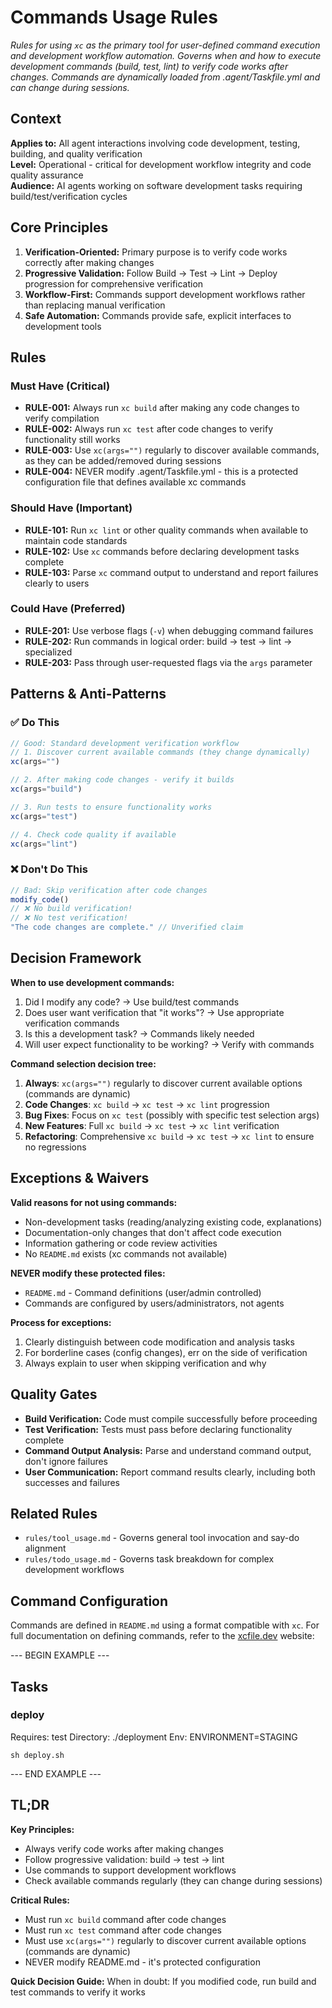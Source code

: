 # Commands Usage Rules

*Rules for using `xc` as the primary tool for user-defined command execution and development workflow automation. Governs when and how to execute development commands (build, test, lint) to verify code works after changes. Commands are dynamically loaded from .agent/Taskfile.yml and can change during sessions.*

## Context

**Applies to:** All agent interactions involving code development, testing, building, and quality verification  
**Level:** Operational - critical for development workflow integrity and code quality assurance  
**Audience:** AI agents working on software development tasks requiring build/test/verification cycles

## Core Principles

1. **Verification-Oriented:** Primary purpose is to verify code works correctly after making changes
2. **Progressive Validation:** Follow Build → Test → Lint → Deploy progression for comprehensive verification
3. **Workflow-First:** Commands support development workflows rather than replacing manual verification
4. **Safe Automation:** Commands provide safe, explicit interfaces to development tools

## Rules

### Must Have (Critical)

- **RULE-001:** Always run `xc build` after making any code changes to verify compilation
- **RULE-002:** Always run `xc test` after code changes to verify functionality still works
- **RULE-003:** Use `xc(args="")` regularly to discover available commands, as they can be added/removed during sessions
- **RULE-004:** NEVER modify .agent/Taskfile.yml - this is a protected configuration file that defines available xc commands

### Should Have (Important)

- **RULE-101:** Run `xc lint` or other quality commands when available to maintain code standards
- **RULE-102:** Use `xc` commands before declaring development tasks complete
- **RULE-103:** Parse `xc` command output to understand and report failures clearly to users

### Could Have (Preferred)

- **RULE-201:** Use verbose flags (`-v`) when debugging command failures
- **RULE-202:** Run commands in logical order: build → test → lint → specialized
- **RULE-203:** Pass through user-requested flags via the `args` parameter

## Patterns & Anti-Patterns

### ✅ Do This

```javascript
// Good: Standard development verification workflow
// 1. Discover current available commands (they change dynamically)
xc(args="")

// 2. After making code changes - verify it builds  
xc(args="build")

// 3. Run tests to ensure functionality works
xc(args="test")

// 4. Check code quality if available
xc(args="lint")
```

### ❌ Don't Do This

```javascript
// Bad: Skip verification after code changes
modify_code()
// ❌ No build verification!
// ❌ No test verification!
"The code changes are complete." // Unverified claim
```

## Decision Framework

**When to use development commands:**
1. Did I modify any code? → Use build/test commands
2. Does user want verification that "it works"? → Use appropriate verification commands  
3. Is this a development task? → Commands likely needed
4. Will user expect functionality to be working? → Verify with commands

**Command selection decision tree:**
1. **Always**: `xc(args="")` regularly to discover current available options (commands are dynamic)
2. **Code Changes**: `xc build` → `xc test` → `xc lint` progression
3. **Bug Fixes**: Focus on `xc test` (possibly with specific test selection args)
4. **New Features**: Full `xc build` → `xc test` → `xc lint` verification
5. **Refactoring**: Comprehensive `xc build` → `xc test` → `xc lint` to ensure no regressions

## Exceptions & Waivers

**Valid reasons for not using commands:**
- Non-development tasks (reading/analyzing existing code, explanations)
- Documentation-only changes that don't affect code execution
- Information gathering or code review activities
- No `README.md` exists (xc commands not available)

**NEVER modify these protected files:**
- `README.md` - Command definitions (user/admin controlled)
- Commands are configured by users/administrators, not agents

**Process for exceptions:**
1. Clearly distinguish between code modification and analysis tasks
2. For borderline cases (config changes), err on the side of verification
3. Always explain to user when skipping verification and why

## Quality Gates

- **Build Verification:** Code must compile successfully before proceeding
- **Test Verification:** Tests must pass before declaring functionality complete  
- **Command Output Analysis:** Parse and understand command output, don't ignore failures
- **User Communication:** Report command results clearly, including both successes and failures

## Related Rules

- `rules/tool_usage.md` - Governs general tool invocation and say-do alignment
- `rules/todo_usage.md` - Governs task breakdown for complex development workflows

## Command Configuration

Commands are defined in `README.md` using a format compatible with `xc`. For full documentation on defining commands, refer to the [xcfile.dev](https://xcfile.dev) website:

--- BEGIN EXAMPLE ---

## Tasks

### deploy

Requires: test
Directory: ./deployment
Env: ENVIRONMENT=STAGING

```
sh deploy.sh
```

--- END EXAMPLE ---


## TL;DR

**Key Principles:**
- Always verify code works after making changes
- Follow progressive validation: build → test → lint
- Use commands to support development workflows
- Check available commands regularly (they can change during sessions)

**Critical Rules:**
- Must run `xc build` command after code changes
- Must run `xc test` command after code changes
- Must use `xc(args="")` regularly to discover current available options (commands are dynamic)
- NEVER modify README.md - it's protected configuration

**Quick Decision Guide:**
When in doubt: If you modified code, run build and test commands to verify it works
